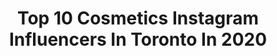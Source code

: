 ---
title: Top 10 Cosmetics Instagram Influencers In Toronto In 2020
description: >-
  Find top cosmetics Instagram influencers in Toronto in 2020. Most popular hashtags: #makeup #beauty #fashion #toronto.
platform: Instagram
profiles:
  - username: "shabydassi"
    fullname: >-
      ✨Shaby✨
    location: "Canada"
    followers: 7240
    engagement: 576
    commentsToLikes: 0.088505
    avatar: "https://scontent-ams4-1.cdninstagram.com/v/t51.2885-19/s320x320/25024996_549567835395152_3621387033802440704_n.jpg?_nc_ht=scontent-ams4-1.cdninstagram.com&_nc_ohc=tKQL1qzfQFYAX9_7mwn&oh=b7f50c60383fc6557f7f17258a5710f6&oe=5EBA23DC"
    verified: false
    hashtags: "#lipgloss, #photoshoot, #vacaymode, #sunandsand"
  - username: "loki.eats"
    fullname: >-
      Loki | Toronto Lifestyle
    location: "Canada"
    followers: 5906
    engagement: 1349
    commentsToLikes: 0.055873
    avatar: "https://scontent-lhr8-1.cdninstagram.com/v/t51.2885-19/s320x320/31016711_164261590912951_8392226750465048576_n.jpg?_nc_ht=scontent-lhr8-1.cdninstagram.com&_nc_ohc=ZNvLUV_e1EUAX_qRHIB&oh=79436c29e66cb28f3ae47f7ec94593ef&oe=5EBB76C6"
    verified: false
    hashtags: "#patisserie, #redcolor, #tofoodiefriends, #blogto"
  - username: "libartystudios"
    fullname: >-
      Libarty®
    location: "Canada"
    followers: 33404
    engagement: 238
    commentsToLikes: 0.033038
    avatar: "https://scontent-ams4-1.cdninstagram.com/v/t51.2885-19/s320x320/85118467_575417413037370_8728213649665032192_n.jpg?_nc_ht=scontent-ams4-1.cdninstagram.com&_nc_ohc=iMeTvtteoCgAX9rbFHC&oh=a1012602af8420b38159f8b73591f647&oe=5EB960EA"
    verified: false
    hashtags: "#headshot, #headshots, #love, #coronavirus"
  - username: "famousgoldentokyo"
    fullname: >-
      Tokyo The CEO (Manifest Mami✨)
    location: "Canada"
    followers: 15689
    engagement: 652
    commentsToLikes: 0.186919
    avatar: "https://scontent-ams4-1.cdninstagram.com/v/t51.2885-19/s320x320/87615099_2731273810254535_7732126127161868288_n.jpg?_nc_ht=scontent-ams4-1.cdninstagram.com&_nc_ohc=cYMshFMuoSMAX-zzoe2&oh=f1106ea495fb7dd5f300be16a0598a9a&oe=5EBBD02C"
    verified: false
    hashtags: "#woman, #style, #ineedamentor, #eyelash"
  - username: "sukhibagga_"
    fullname: >-
      Sukhi Bagga
    location: "Canada"
    followers: 15508
    engagement: 275
    commentsToLikes: 0.134137
    avatar: "https://scontent-amt2-1.cdninstagram.com/v/t51.2885-19/s320x320/84315863_2735382723203987_310642099617792_n.jpg?_nc_ht=scontent-amt2-1.cdninstagram.com&_nc_ohc=NPvlrCjVJCQAX_Mf40Y&oh=66104a5605e8ffae6373ff1cdfc7cbad&oe=5EB9BC5B"
    verified: false
    hashtags: "#fashion, #outfits, #metimemasktime, #skincare"
  - username: "roralovestrand"
    fullname: >-
      Aurora Lovestrand
    location: "Canada"
    followers: 7181
    engagement: 764
    commentsToLikes: 0.031206
    avatar: "https://scontent-amt2-1.cdninstagram.com/v/t51.2885-19/s320x320/39613336_532516403876753_7485145759382241280_n.jpg?_nc_ht=scontent-amt2-1.cdninstagram.com&_nc_ohc=yYMBQjrKn2wAX916Gb0&oh=250a3fec20500a938eb1083e7742d537&oe=5EBA1814"
    verified: false
    hashtags: "#nyxsoftmattelipcream, #bobbibrown, #hellonudestix, #tflipinjectionextreme"
  - username: "hayashalaby__"
    fullname: >-
      Haya Shalaby  ☥✨     هيا شلبي
    location: "Canada"
    followers: 2301
    engagement: 1268
    commentsToLikes: 0.061663
    avatar: "https://scontent-lhr8-1.cdninstagram.com/v/t51.2885-19/s320x320/91016948_597432754178430_2281734026341384192_n.jpg?_nc_ht=scontent-lhr8-1.cdninstagram.com&_nc_ohc=lcAyt13Zc_YAX_Rrmml&oh=0be3bae8ea088623e2b48980f198e7dd&oe=5EBB4BD1"
    verified: false
    hashtags: "#makeuptutorial, #nyxcosmetics, #smashboxlipstick, #mascara"
  - username: "makeupbylalka"
    fullname: >-
      victoria krysa ✨
    location: "Canada"
    followers: 10281
    engagement: 1872
    commentsToLikes: 0.059713
    avatar: "https://scontent-ams4-1.cdninstagram.com/v/t51.2885-19/s320x320/71192209_442765216357767_4220122349791346688_n.jpg?_nc_ht=scontent-ams4-1.cdninstagram.com&_nc_ohc=zziR5ezm23gAX9UFUM1&oh=83894104498dbe0e9ff9113e0249e656&oe=5EB7ED8D"
    verified: false
    hashtags: "#makeupartists, #gifted, #110, #londonmua"
  - username: "golsis_makeup"
    fullname: >-
      golsis makeup artist🌸
    location: "Canada"
    followers: 43025
    engagement: 124
    commentsToLikes: 0.019750
    avatar: "https://scontent-amt2-1.cdninstagram.com/v/t51.2885-19/s320x320/59357175_321945265149242_7734316388684136448_n.jpg?_nc_ht=scontent-amt2-1.cdninstagram.com&_nc_ohc=WtK_p3Ofu0sAX-4fV2a&oh=ca50d81034cede7eafdedf4a9362d5e6&oe=5EB57617"
    verified: false
    hashtags: "#instamakeup, #ilovemakeup, #lips, #makeup"
  - username: "shannonmannofficial"
    fullname: >-
      MAKEUP | HAIR | EDUCATOR
    location: "Canada"
    followers: 39818
    engagement: 183
    commentsToLikes: 0.021576
    avatar: "https://scontent-lht6-1.cdninstagram.com/v/t51.2885-19/s320x320/84178807_180244206524045_3697790022347390976_n.jpg?_nc_ht=scontent-lht6-1.cdninstagram.com&_nc_ohc=KqgTxciWBgAAX-6jWWY&oh=31c0f77cbb3e772f2e5c4216759a8b83&oe=5EB1D779"
    verified: false
    hashtags: "#quarantine, #pickmeupbundle, #surreybakery, #bighair"
---